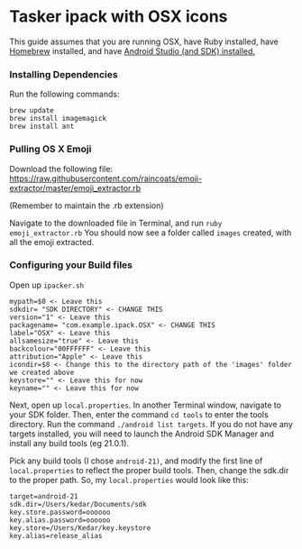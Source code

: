 # Tasker ipack with OSX icons
This guide assumes that you are running OSX, have Ruby installed, have [Homebrew](http://brew.sh) installed, and have [Android Studio (and SDK) installed.](http://developer.android.com/tools/studio/index.html)

### Installing Dependencies
Run the following commands:
```
brew update
brew install imagemagick
brew install ant
```

### Pulling OS X Emoji
Download the following file: https://raw.githubusercontent.com/raincoats/emoji-extractor/master/emoji_extractor.rb

(Remember to maintain the .rb extension)

Navigate to the downloaded file in Terminal, and run `ruby emoji_extractor.rb`
You should now see a folder called `images` created, with all the emoji extracted.

### Configuring your Build files
Open up ```ipacker.sh```

```
mypath=$0 <- Leave this
sdkdir= "SDK DIRECTORY" <- CHANGE THIS
version="1" <- Leave this
packagename= "com.example.ipack.OSX" <- CHANGE THIS
label="OSX" <- Leave this
allsamesize="true" <- Leave this
backcolour="00FFFFFF" <- Leave this
attribution="Apple" <- Leave this
icondir=$8 <- Change this to the directory path of the 'images' folder we created above
keystore="" <- Leave this for now
keyname="" <- Leave this for now
```

Next, open up ```local.properties```. In another Terminal window, navigate to your SDK folder. Then, enter the command `cd tools` to enter the tools directory. Run the command `./android list targets`. If you do not have any targets installed, you will need to launch the Android SDK Manager and install any build tools (eg 21.0.1).

Pick any build tools (I chose `android-21)`, and modify the first line of `local.properties` to reflect the proper build tools. Then, change the sdk.dir to the proper path. So, my `local.properties` would look like this:

```
target=android-21
sdk.dir=/Users/kedar/Documents/sdk
key.store.password=oooooo
key.alias.password=oooooo
key.store=/Users/Kedar/key.keystore
key.alias=release_alias
```
